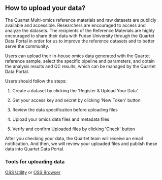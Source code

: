 ## How to upload your data?

The Quartet Multi-omics reference materials and raw datasets are publicly available and accessible. Researchers are encouraged to access and analyze the datasets. The recipients of the Reference Materials are highly encouraged to share their data with Fudan University through the Quartet Data Portal in order for us to improve the reference datasets and to better serve the community.

Users can upload their in-house omics data generated with the Quartet reference sample, select the specific pipeline and parameters, and obtain the analysis results and QC results, which can be managed by the Quartet Data Portal.

Users should follow the steps:

1) Create a dataset by clicking the 'Register & Upload Your Data'

2) Get your access key and secret by clicking 'New Token' button

3) Review the data specification before uploading files

4) Upload your omics data files and metadata files

5) Verify and confirm Uploaded files by clicking 'Check' button

After you checking your data, the Quartet team will receive an email notification. And then, we will review your uploaded files and publish these data into Quartet Data Portal.

### Tools for uploading data

<a href="https://docs.chinese-quartet.org/tools/ossutil/" target="_blank">OSS Utility</a> or <a href="https://docs.chinese-quartet.org/tools/ossbrowser/"  target="_blank">OSS Browser</a>